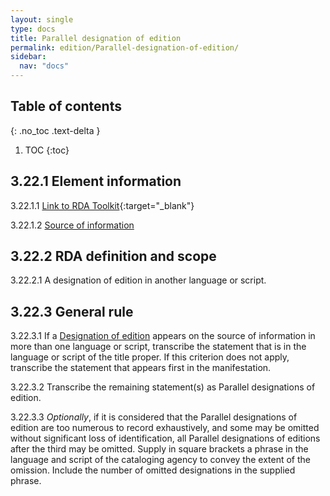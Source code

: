 ```yaml
---
layout: single
type: docs
title: Parallel designation of edition
permalink: edition/Parallel-designation-of-edition/
sidebar:
  nav: "docs"
---
```


## Table of contents
{: .no_toc .text-delta }

1. TOC
{:toc}

## 3.22.1 Element information

<a name="3.22.1.1">3.22.1.1</a> [Link to RDA Toolkit](https://beta.rdatoolkit.org/Content?externalId=en-US_ala-3e5f17dd-9943-3404-8410-7170fe0e6e89){:target="_blank"}

<a name="3.22.1.2">3.22.1.2</a> [Source of information](/DCRMR/edition/)

## 3.22.2 RDA definition and scope

<a name="3.22.2.1">3.22.2.1</a> A designation of edition in another language or script.

## 3.22.3 General rule

<a name="3.22.3.1">3.22.3.1</a> If a [Designation of edition](DCRMR/edition/Designation-of-edition/) appears on the source of information in more than one language or script, transcribe the statement that is in the language or script of the title proper. If this criterion does not apply, transcribe the statement that appears first in the manifestation. 

<a name="3.22.3.2">3.22.3.2</a> Transcribe the remaining statement(s) as Parallel designations of edition.

<a name="3.22.3.3">3.22.3.3</a> *Optionally*, if it is considered that the Parallel designations of edition are too numerous to record exhaustively, and some may be omitted without significant loss of identification, all Parallel designations of editions after the third may be omitted. Supply in square brackets a phrase in the language and script of the cataloging agency to convey the extent of the omission. Include the number of omitted designations in the supplied phrase.
